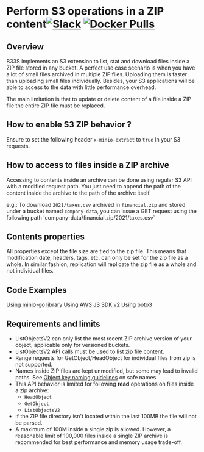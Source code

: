 # Perform S3 operations in a ZIP content[![Slack](https://slack.min.io/slack?type=svg)](https://slack.min.io) [![Docker Pulls](https://img.shields.io/docker/pulls/minio/minio.svg?maxAge=604800)](https://hub.docker.com/r/minio/minio/)

## Overview

B33S implements an S3 extension to list, stat and download files inside a ZIP file stored in any bucket. A perfect use case scenario is when you have a lot of small files archived in multiple ZIP files. Uploading them is faster than uploading small files individually. Besides, your S3 applications will be able to access to the data with little performance overhead.

The main limitation is that to update or delete content of a file inside a ZIP file the entire ZIP file must be replaced.

## How to enable S3 ZIP behavior ?

Ensure to set the following header `x-minio-extract` to `true` in your S3 requests.

## How to access to files inside a ZIP archive

Accessing to contents inside an archive can be done using regular S3 API with a modified request path. You just need to append the path of the content inside the archive to the path of the archive itself.

e.g.:
To download `2021/taxes.csv` archived in `financial.zip` and stored under a bucket named `company-data`, you can issue a GET request using the following path 'company-data/financial.zip/2021/taxes.csv`

## Contents properties

All properties except the file size are tied to the zip file. This means that modification date, headers, tags, etc. can only be set for the zip file as a whole. In similar fashion, replication will replicate the zip file as a whole and not individual files.

## Code Examples

[Using minio-go library](https://github.com/infobsmi/b33s/blob/master/docs/extensions/s3zip/examples/minio-go/main.go)
[Using AWS JS SDK v2](https://github.com/infobsmi/b33s/blob/master/docs/extensions/s3zip/examples/aws-js/main.js)
[Using boto3](https://github.com/infobsmi/b33s/blob/master/docs/extensions/s3zip/examples/boto3/main.py)

## Requirements and limits

- ListObjectsV2 can only list the most recent ZIP archive version of your object, applicable only for versioned buckets.
- ListObjectsV2 API calls must be used to list zip file content.
- Range requests for GetObject/HeadObject for individual files from zip is not supported.
- Names inside ZIP files are kept unmodified, but some may lead to invalid paths. See [Object key naming guidelines](https://docs.aws.amazon.com/AmazonS3/latest/userguide/object-keys.html) on safe names.
- This API behavior is limited for following **read** operations on files inside a zip archive:
  - `HeadObject`
  - `GetObject`
  - `ListObjectsV2`
- If the ZIP file directory isn't located within the last 100MB the file will not be parsed.
- A maximum of 100M inside a single zip is allowed. However, a reasonable limit of 100,000 files inside a single ZIP archive is recommended for best performance and memory usage trade-off.
